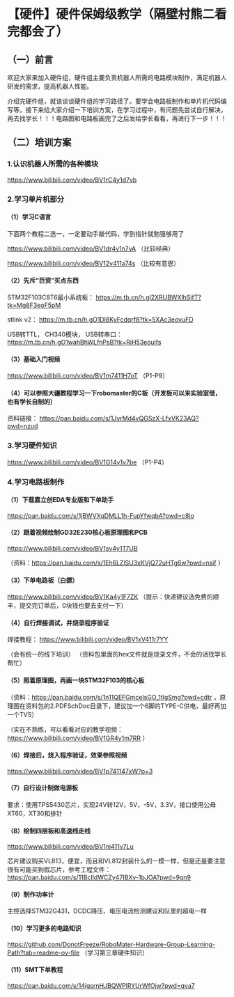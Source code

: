 # 【硬件】硬件保姆级教学（隔壁村熊二看完都会了）
## （一）前言
欢迎大家来加入硬件组，硬件组主要负责机器人所需的电路模块制作，满足机器人研发的需求，提高机器人性能。

介绍完硬件组，就该谈谈硬件组的学习路径了。要学会电路板制作和单片机代码编写等。接下来给大家介绍一下培训方案，在学习过程中，有问题先尝试自行解决，再去找学长！！！电路图和电路板画完了之后发给学长看看，再进行下一步！！！

## （二）培训方案
### 1.认识机器人所需的各种模块
https://www.bilibili.com/video/BV1rC4y1d7vb


### 2.学习单片机部分
#### （1）学习C语言
下面两个教程二选一，一定要动手敲代码，学到指针就勉强够用了

https://www.bilibili.com/video/BV1dr4y1n7vA （比较经典）

https://www.bilibili.com/video/BV12v411a74s （比较有意思）

#### （2）先斥“巨资”买点东西
STM32F103C8T6最小系统板：
https://m.tb.cn/h.gl2XRUBWXlhSjfT?tk=Mg8F3eoF5pM

stlink v2：
https://m.tb.cn/h.gO1Dl8KyFcdqrf8?tk=5XAc3eovuFD

USB转TTL， CH340模块， USB转串口：
https://m.tb.cn/h.gO1wahBhWLfnPsB?tk=RiH53eouifs

#### （3）基础入门视频

https://www.bilibili.com/video/BV1m7411H7oT （P1-P9）

#### （4）可以参照大疆教程学习一下robomaster的C板（开发板可以来实验室借，也有学长自制的）

资料链接：
https://pan.baidu.com/s/1JvrMd4vQGSzX-LfxVK23AQ?pwd=nzud


### 3.学习硬件知识
https://www.bilibili.com/video/BV1G14y1v7be （P1-P4）

### 4.学习电路板制作
#### （1）下载嘉立创EDA专业版和下单助手
https://pan.baidu.com/s/1jBWVXqDMLL1h-FupYfwqbA?pwd=c8lo

#### （2）跟着视频绘制GD32E230核心板原理图和PCB
https://www.bilibili.com/video/BV1sv4y1T7UB

（资料：https://pan.baidu.com/s/1Eh6LZlSU3xKVjQ72uHTg6w?pwd=nsif ）

#### （3）下单电路板（白嫖）
https://www.bilibili.com/video/BV1Ka4y1F7ZK
（提示：快递建议选免费的顺丰，提交完订单后，0块钱也要去支付一下）

#### （4）自行焊接调试，并烧录程序验证
焊接教程：
https://www.bilibili.com/video/BV1xV411r7YY

（会有统一的线下培训）
（资料包里面的hex文件就是烧录文件，不会的话找学长帮忙）

#### （5）照着原理图，再画一块STM32F103的核心板
（资料：https://pan.baidu.com/s/1n11QEFGmcelsGO_1tlgSmg?pwd=cdtr ，原理图在资料包的2.PDFSchDoc目录下，建议加一个6脚的TYPE-C供电，最好再加一个TVS）

（实在不熟练，可以看看对应的教学视频：https://www.bilibili.com/video/BV1GR4y1m7RR ）

#### （6）焊接后，烧入程序验证，效果参照视频
https://www.bilibili.com/video/BV1p741147xW?p=3

#### （7）自行设计制做电源板

要求：使用TPS5430芯片，实现24V转12V，5V，-5V，3.3V，接口使用公母XT60，XT30和排针

#### （8）绘制四层板和高速线走线
https://www.bilibili.com/video/BV1nj411v7Lu

芯片建议购买VL813，便宜，而且和VL812封装什么的一模一样，但是还是要注意很有可能买到假芯片，参考工程文件：
https://pan.baidu.com/s/11BclIdWCZy47IBXv-1bJOA?pwd=9gn9

#### （9）制作功率计
主控选择STM32G431，DCDC降压、电压电流检测建议和队里的超电一样

#### （10）学习更多的电路知识
https://github.com/DonotFreeze/RoboMater-Hardware-Group-Learning-Path?tab=readme-ov-file （学习第三章硬件知识）

#### （11）SMT下单教程
https://pan.baidu.com/s/14igsrnHJBQWPlRYUrWfOjw?pwd=qva7

